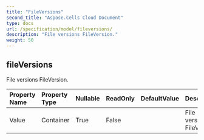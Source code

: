```yaml
---
title: "FileVersions"
second_title: "Aspose.Cells Cloud Document"
type: docs
url: /specification/model/fileversions/
description: "File versions FileVersion."
weight: 50
---
```


## **fileVersions**

File versions FileVersion. 

| Property Name | Property Type | Nullable |  ReadOnly | DefaultValue | Description | 
| :- | :- | :- |:- |  :- | :- |
| Value | Container | True |  False |  | File versions FileVersion. |  

